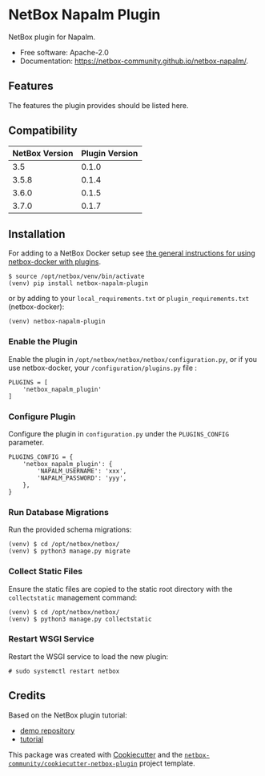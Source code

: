 # NetBox Napalm Plugin

NetBox plugin for Napalm.


* Free software: Apache-2.0
* Documentation: https://netbox-community.github.io/netbox-napalm/.


## Features

The features the plugin provides should be listed here.

## Compatibility

| NetBox Version | Plugin Version |
|----------------|----------------|
|     3.5        |      0.1.0     |
|     3.5.8      |      0.1.4     |
|     3.6.0      |      0.1.5     |
|     3.7.0      |      0.1.7     |

## Installation

For adding to a NetBox Docker setup see
[the general instructions for using netbox-docker with plugins](https://github.com/netbox-community/netbox-docker/wiki/Using-Netbox-Plugins).

```no-highlight
$ source /opt/netbox/venv/bin/activate
(venv) pip install netbox-napalm-plugin
```

or by adding to your `local_requirements.txt` or `plugin_requirements.txt` (netbox-docker):

```no-highlight
(venv) netbox-napalm-plugin
```

### Enable the Plugin

Enable the plugin in `/opt/netbox/netbox/netbox/configuration.py`,
 or if you use netbox-docker, your `/configuration/plugins.py` file :

```no-highlight
PLUGINS = [
    'netbox_napalm_plugin'
]
```

### Configure Plugin

Configure the plugin in `configuration.py` under the `PLUGINS_CONFIG` parameter.

```no-highlight
PLUGINS_CONFIG = {
    'netbox_napalm_plugin': {
        'NAPALM_USERNAME': 'xxx',
        'NAPALM_PASSWORD': 'yyy',
    },
}
```

### Run Database Migrations

Run the provided schema migrations:

```no-highlight
(venv) $ cd /opt/netbox/netbox/
(venv) $ python3 manage.py migrate
```

### Collect Static Files

Ensure the static files are copied to the static root directory with the `collectstatic` management command:

```no-highlight
(venv) $ cd /opt/netbox/netbox/
(venv) $ python3 manage.py collectstatic
```

### Restart WSGI Service

Restart the WSGI service to load the new plugin:

```no-highlight
# sudo systemctl restart netbox
```

## Credits

Based on the NetBox plugin tutorial:

- [demo repository](https://github.com/netbox-community/netbox-plugin-demo)
- [tutorial](https://github.com/netbox-community/netbox-plugin-tutorial)

This package was created with [Cookiecutter](https://github.com/audreyr/cookiecutter) and the [`netbox-community/cookiecutter-netbox-plugin`](https://github.com/netbox-community/cookiecutter-netbox-plugin) project template.
